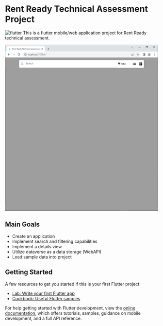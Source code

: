 # Rent Ready Technical Assessment Project

<img src="https://www.vectorlogo.zone/logos/flutterio/flutterio-icon.svg" alt="flutter" width="40" height="40"/> </a>
This is a flutter mobile/web application project for Rent Ready technical assessment.

![This is an image](1.gif)

## Main Goals
- Create an application
- Implement search and filtering capabilities
- Implement a details view
- Utilize dataverse as a data storage (WebAPI)
- Load sample data into project

## Getting Started

A few resources to get you started if this is your first Flutter project:

- [Lab: Write your first Flutter app](https://docs.flutter.dev/get-started/codelab)
- [Cookbook: Useful Flutter samples](https://docs.flutter.dev/cookbook)

For help getting started with Flutter development, view the
[online documentation](https://docs.flutter.dev/), which offers tutorials,
samples, guidance on mobile development, and a full API reference.
